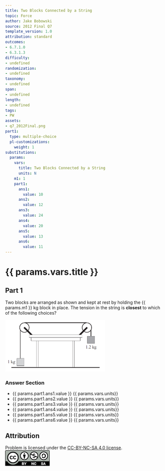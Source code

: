 ```yaml
---
title: Two Blocks Connected by a String
topic: Force
author: Jake Bobowski
source: 2012 Final Q7
template_version: 1.0
attribution: standard
outcomes:
- 6.7.1.0
- 6.3.1.3
difficulty:
- undefined
randomization:
- undefined
taxonomy:
- undefined
span:
- undefined
length:
- undefined
tags:
- PW
assets:
- q7_2012Final.png
part1:
  type: multiple-choice
  pl-customizations:
    weight: 1
substitutions:
  params:
    vars:
      title: Two Blocks Connected by a String
      units: N
    m1: 1
    part1:
      ans1:
        value: 10
      ans2:
        value: 12
      ans3:
        value: 24
      ans4:
        value: 20
      ans5:
        value: 13
      ans6:
        value: 11
---
```

# {{ params.vars.title }}

## Part 1

Two blocks are arranged as shown and kept at rest by holding the {{ params.m1 }} kg block in place.
The tension in the string is **closest** to which of the following choices?

![Two blocks connected by a spring. The 1 kg block is held in place while the 1.2 kg block hangs over a pulley.](q7_2012Final.png)

### Answer Section

- {{ params.part1.ans1.value }} {{ params.vars.units}}
- {{ params.part1.ans2.value }} {{ params.vars.units}}
- {{ params.part1.ans3.value }} {{ params.vars.units}}
- {{ params.part1.ans4.value }} {{ params.vars.units}}
- {{ params.part1.ans5.value }} {{ params.vars.units}}
- {{ params.part1.ans6.value }} {{ params.vars.units}}

## Attribution

Problem is licensed under the [CC-BY-NC-SA 4.0 license](https://creativecommons.org/licenses/by-nc-sa/4.0/).<br> ![The Creative Commons 4.0 license requiring attribution-BY, non-commercial-NC, and share-alike-SA license.](https://raw.githubusercontent.com/firasm/bits/master/by-nc-sa.png)